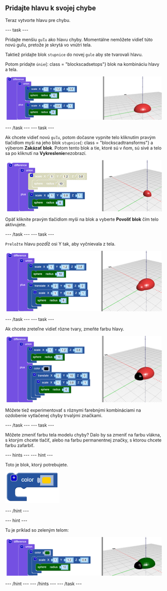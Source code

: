 ## Pridajte hlavu k svojej chybe

Teraz vytvorte hlavu pre chybu.

--- task ---

Pridajte menšiu `guľu` ako hlavu chyby. Momentálne nemôžete vidieť túto novú guľu, pretože je skrytá vo vnútri tela.

Taktiež pridajte blok `stupnice` do novej `gule` aby ste tvarovali hlavu.

Potom pridajte `únie`{: class = "blockscadsetops"} blok na kombináciu hlavy a tela.

![snímka obrazovky](images/bug-head-hidden.png)

--- /task --- --- task ---

Ak chcete vidieť novú `guľu`, potom dočasne vypnite telo kliknutím pravým tlačidlom myši na jeho blok `stupnice`{: class = "blockscadtransforms"} a výberom **Zakázať blok**. Potom tento blok a tie, ktoré sú v ňom, sú sivé a telo sa po kliknutí na **Vykreslenie**nezobrazí.

![snímka obrazovky](images/bug-disable.png)

Opäť kliknite pravým tlačidlom myši na blok a vyberte **Povoliť blok** čím telo aktivujete.

--- /task --- --- task ---

`Preložte` hlavu pozdĺž osi Y tak, aby vyčnievala z tela.

  ![snímka obrazovky](images/bug-head.png)

--- /task --- --- task ---

Ak chcete zreteľne vidieť rôzne tvary, zmeňte farbu hlavy.

![snímka obrazovky](images/bug-head-black.png)

Môžete tiež experimentovať s rôznymi farebnými kombináciami na ozdobenie vytlačenej chyby trvalými značkami.

--- /task --- --- task ---

Môžete zmeniť farbu tela modelu chyby? Dalo by sa zmeniť na farbu vlákna, s ktorým chcete tlačiť, alebo na farbu permanentnej značky, s ktorou chcete farbu zafarbiť.

--- hints --- --- hint ---

Toto je blok, ktorý potrebujete.

![snímka obrazovky](images/bug-colour-block.png)

--- /hint ---

--- hint ---

Tu je príklad so zeleným telom:

![snímka obrazovky](images/bug-body-colour.png)

--- /hint --- --- /hints --- --- /task ---




  
